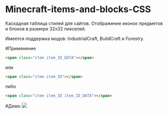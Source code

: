 Minecraft-items-and-blocks-CSS
====================

Каскадная таблица стилей для сайтов. Отображение иконок предметов и блоков в размере 32x32 пикселей.

Имеется поддержка модов: IndustrialCraft, BuildCraft и Forestry.

#Применение
```html
<span class="item item_ID_DATA"></span>
```
или
```html
<span class="item item_ID"></span>
```
либо
```html
<span class="item item_ID item_ID_DATA"></span>
```

#Демо
![](http://i.imgur.com/WIN71B1.png)
